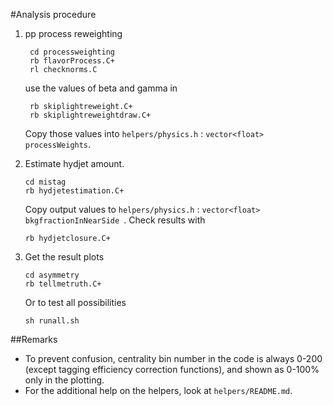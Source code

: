 #Analysis procedure

1. pp process reweighting

    ```
	 cd processweighting
	 rb flavorProcess.C+
	 rl checknorms.C
    ```
    use the values of beta and gamma in

    ```
	 rb skiplightreweight.C+
	 rb skiplightreweightdraw.C+
    ```
	Copy those values into `helpers/physics.h` : `vector<float> processWeights`.

2. Estimate hydjet amount.

	```
	cd mistag
	rb hydjetestimation.C+
	```
	Copy output values to `helpers/physics.h` : `vector<float> bkgfractionInNearSide `.
	Check results with
	
	```
	rb hydjetclosure.C+
	```
	
3. Get the result plots

	```
	cd asymmetry
	rb tellmetruth.C+
	```
	
	Or to test all possibilities
	
	```
	sh runall.sh
	```
	
	
##Remarks
* To prevent confusion, centrality bin number in the code is always 0-200 (except tagging efficiency correction functions), and shown as 0-100% only in the plotting.
* For the additional help on the helpers, look at `helpers/README.md`.